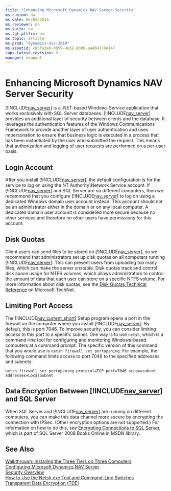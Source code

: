 ```yaml
---
title: "Enhancing Microsoft Dynamics NAV Server Security"
ms.custom: na
ms.date: 06/05/2016
ms.reviewer: na
ms.suite: na
ms.tgt_pltfrm: na
ms.topic: article
ms.prod: "dynamics-nav-2018"
ms.assetid: c85fa3e9-db59-4e52-8b00-aa4b4378e147
caps.latest.revision: 9
manager: edupont
---
```

# Enhancing Microsoft Dynamics NAV Server Security
[!INCLUDE[nav_server](includes/nav_server_md.md)] is a .NET-based Windows Service application that works exclusively with SQL Server databases. [!INCLUDE[nav_server](includes/nav_server_md.md)] provides an additional layer of security between clients and the database. It leverages the authentication features of the Windows Communications Framework to provide another layer of user authentication and uses impersonation to ensure that business logic is executed in a process that has been instantiated by the user who submitted the request. This means that authorization and logging of user requests are performed on a per-user basis.  
  
## Login Account  
 After you install [!INCLUDE[nav_server](includes/nav_server_md.md)], the default configuration is for the service to log on using the NT Authority\\Network Service account. If [!INCLUDE[nav_server](includes/nav_server_md.md)] and SQL Server are on different computers, then we recommend that you configure [!INCLUDE[nav_server](includes/nav_server_md.md)] to log on using a dedicated Windows domain user account instead. This account should not be an administrator either in the domain or on any local computer. A dedicated domain user account is considered more secure because no other services and therefore no other users have permissions for this account.  
  
## Disk Quotas  
 Client users can send files to be stored on [!INCLUDE[nav_server](includes/nav_server_md.md)], so we recommend that administrators set up disk quotas on all computers running [!INCLUDE[nav_server](includes/nav_server_md.md)]. This can prevent users from uploading too many files, which can make the server unstable. Disk quotas track and control disk space usage for NTFS volumes, which allows administrators to control the amount of data that each user can store on a specific NTFS volume. For more information about disk quotas, see the [Disk Quotas Technical Reference](https://go.microsoft.com/fwlink/?LinkId=119641) on Microsoft TechNet.  
  
## Limiting Port Access  
 The [!INCLUDE[nav_current_short](includes/nav_current_short_md.md)] Setup program opens a port in the firewall on the computer where you install [!INCLUDE[nav_server](includes/nav_server_md.md)]. By default, this is port 7046. To improve security, you can consider limiting access to this port to a specific subnet. One way is to use `netsh`, which is a command-line tool for configuring and monitoring Windows-based computers at a command prompt. The specific version of this command that you would use is `netsh firewall set portopening`. For example, the following command limits access to port 7046 to the specified addresses and subnets:  
  
```  
netsh firewall set portopening protocol=TCP port=7046 scope=subnet addresses=LocalSubnet  
```  
## Data Encryption Between [!INCLUDE[nav_server](includes/nav_server_md.md)] and SQL Server  
 When SQL Server and [!INCLUDE[nav_server](includes/nav_server_md.md)] are running on different computers, you can make this data channel more secure by encrypting the connection with IPSec. \(Other encryption options are not supported.\) For information on how to do this, see [Encrypting Connections to SQL Server](https://go.microsoft.com/fwlink/?LinkId=147732), which is part of SQL Server 2008 Books Online in MSDN library.  

## See Also  
 [Walkthrough: Installing the Three Tiers on Three Computers](Walkthrough--Installing-the-Three-Tiers-on-Three-Computers.md)   
 [Configuring Microsoft Dynamics NAV Server](Configuring-Microsoft-Dynamics-NAV-Server.md)   
 [Security Overview](Security-Overview.md)   
 [How to Use the Netsh.exe Tool and Command-Line Switches](https://go.microsoft.com/fwlink/?LinkId=166310)  
 [Transparent Data Encryption (TDE)](transparent-data-encryption.md)  